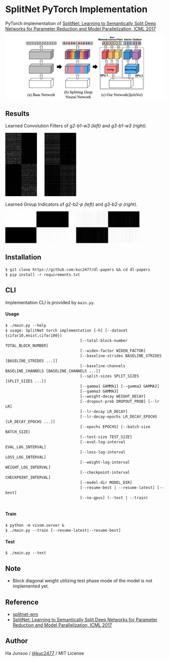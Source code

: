 # SplitNet PyTorch Implementation

PyTorch implementation of [SplitNet: Learning to Semantically Split Deep Networks for Parameter Reduction and Model Parallelization, ICML 2017](http://proceedings.mlr.press/v70/kim17b/kim17b.pdf)

![model-architecture](./arts/model-architecture.png)


## Results

Learned Convolution Filters of *g2-b1-w3 (left)* and *g3-b1-w3 (right)*.

<img width="100" src="arts/g2-b1-w3.jpg" /> <img style="margin-left: 20px;" width="100" src="./arts/g3-b1-w3.jpg" />

Learned Group Indicators of *g2-b2-p (left)* and *g3-b2-p (right)*.

<img height="100" width="200" src="arts/g2-b2-p.jpg" /> <img style="margin-left: 20px;" height="100" width="200" src="./arts/g3-b2-p.jpg" />


## Installation
```
$ git clone https://github.com:kuc2477/dl-papers && cd dl-papers
$ pip install -r requirements.txt
```

## CLI
Implementation CLI is provided by `main.py`.

#### Usage 
```
$ ./main.py --help
$ usage: SplitNet torch implementation [-h] [--dataset {cifar10,mnist,cifar100}]
                                 [--total-block-number TOTAL_BLOCK_NUMBER]
                                 [--widen-factor WIDEN_FACTOR]
                                 [--baseline-strides BASELINE_STRIDES [BASELINE_STRIDES ...]]
                                 [--baseline-channels BASELINE_CHANNELS [BASELINE_CHANNELS ...]]
                                 [--split-sizes SPLIT_SIZES [SPLIT_SIZES ...]]
                                 [--gamma1 GAMMA1] [--gamma2 GAMMA2]
                                 [--gamma3 GAMMA3]
                                 [--weight-decay WEIGHT_DECAY]
                                 [--dropout-prob DROPOUT_PROB] [--lr LR]
                                 [--lr-decay LR_DECAY]
                                 [--lr-decay-epochs LR_DECAY_EPOCHS [LR_DECAY_EPOCHS ...]]
                                 [--epochs EPOCHS] [--batch-size BATCH_SIZE]
                                 [--test-size TEST_SIZE]
                                 [--eval-log-interval EVAL_LOG_INTERVAL]
                                 [--loss-log-interval LOSS_LOG_INTERVAL]
                                 [--weight-log-interval WEIGHT_LOG_INTERVAL]
                                 [--checkpoint-interval CHECKPOINT_INTERVAL]
                                 [--model-dir MODEL_DIR]
                                 [--resume-best | --resume-latest] [--best]
                                 [--no-gpus] (--test | --train)
 
```

#### Train
```
$ python -m visom.server &
$ ./main.py --train [--resume-latest|--resume-best]
```

#### Test
```
$ ./main.py --test
```


## Note
- Block diagonal weight utilizing test phase mode of the model is not implemented yet.


## Reference
* [splitnet-wrn](https://github.com/dalgu90/splitnet-wrn)
* [SplitNet: Learning to Semantically Split Deep Networks for Parameter Reduction and Model Parallelization, ICML 2017](http://proceedings.mlr.press/v70/kim17b/kim17b.pdf)




## Author
Ha Junsoo / [@kuc2477](https://github.com/kuc2477) / MIT License
